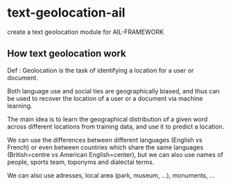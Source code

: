 # text-geolocation-ail
create a text geolocation module for AIL-FRAMEWORK

## How text geolocation work 

Def : Geolocation is the task of identifying a location for a user or document.

Both language use and social ties are geographically biased, and thus can be used to recover the location of a user or a document via machine learning.

The main idea is to learn the geographical distribution of a given word across different locations from training data, and use it to predict a location.

We can use the differences between different languages (English vs French) or even between countries which share the same languages (British=centre vs American English=center), but we can also use names of people, sports team, toponyms and dialectal terms.

We can also use adresses, local area (park, museum, ...), monuments, ...

